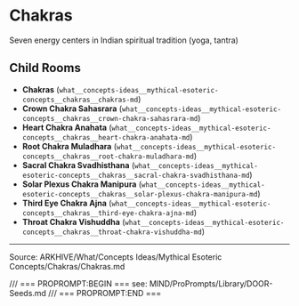 # Chakras

Seven energy centers in Indian spiritual tradition (yoga, tantra)

## Child Rooms
- **Chakras** (`what__concepts-ideas__mythical-esoteric-concepts__chakras__chakras-md`)
- **Crown Chakra Sahasrara** (`what__concepts-ideas__mythical-esoteric-concepts__chakras__crown-chakra-sahasrara-md`)
- **Heart Chakra Anahata** (`what__concepts-ideas__mythical-esoteric-concepts__chakras__heart-chakra-anahata-md`)
- **Root Chakra Muladhara** (`what__concepts-ideas__mythical-esoteric-concepts__chakras__root-chakra-muladhara-md`)
- **Sacral Chakra Svadhisthana** (`what__concepts-ideas__mythical-esoteric-concepts__chakras__sacral-chakra-svadhisthana-md`)
- **Solar Plexus Chakra Manipura** (`what__concepts-ideas__mythical-esoteric-concepts__chakras__solar-plexus-chakra-manipura-md`)
- **Third Eye Chakra Ajna** (`what__concepts-ideas__mythical-esoteric-concepts__chakras__third-eye-chakra-ajna-md`)
- **Throat Chakra Vishuddha** (`what__concepts-ideas__mythical-esoteric-concepts__chakras__throat-chakra-vishuddha-md`)

---
Source: ARKHIVE/What/Concepts Ideas/Mythical Esoteric Concepts/Chakras/Chakras.md

/// === PROPROMPT:BEGIN ===
see: MIND/ProPrompts/Library/DOOR-Seeds.md
/// === PROPROMPT:END ===
